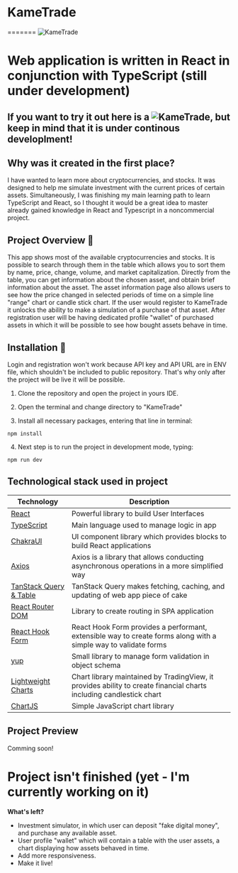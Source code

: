 # KameTrade

=======
![KameTrade](./assets/logo/Dark-version.svg)

# Web application is written in React in conjunction with TypeScript (still under development)

## If you want to try it out here is a ![KameTrade](https://kame-trade.vercel.app/), but keep in mind that it is under continous developlment!

## Why was it created in the first place?

I have wanted to learn more about cryptocurrencies, and stocks. It was designed to help me simulate investment with the current prices of certain assets. Simultaneously, I was finishing my main learning path to learn TypeScript and React, so I thought it would be a great idea to master already gained knowledge in React and Typescript in a noncommercial project.

## Project Overview 📝

This app shows most of the available cryptocurrencies and stocks. It is possible to search through them in the table which allows you to sort them by name, price, change, volume, and market capitalization. Directly from the table, you can get information about the chosen asset, and obtain brief information about the asset. The asset information page also allows users to see how the price changed in selected periods of time on a simple line "range" chart or candle stick chart. If the user would register to KameTrade it unlocks the ability to make a simulation of a purchase of that asset. After registration user will be having dedicated profile "wallet" of purchased assets in which it will be possible to see how bought assets behave in time.

## Installation :minidisc:

Login and registration won't work because API key and API URL are in ENV file, which shouldn't be included to public repository. That's why only after the project will be live it will be possible.

1. Clone the repository and open the project in yours IDE.

2. Open the terminal and change directory to "KameTrade"

3. Install all necessary packages, entering that line in terminal:

```
npm install
```

4. Next step is to run the project in development mode, typing:

```
npm run dev
```

## Technological stack used in project

| Technology                                                            | Description                                                                                                         |
| --------------------------------------------------------------------- | ------------------------------------------------------------------------------------------------------------------- |
| [React](https://react.dev/)                                           | Powerful library to build User Interfaces                                                                           |
| [TypeScript](https://www.typescriptlang.org/)                         | Main language used to manage logic in app                                                                           |
| [ChakraUI](https://chakra-ui.com/)                                    | UI component library which provides blocks to build React applications                                              |
| [Axios](https://axios-http.com/docs/intro)                            | Axios is a library that allows conducting asynchronous operations in a more simplified way                          |
| [TanStack Query & Table](https://tanstack.com/)                       | TanStack Query makes fetching, caching, and updating of web app piece of cake                                       |
| [React Router DOM](https://reactrouter.com/en/main)                   | Library to create routing in SPA application                                                                        |
| [React Hook Form](https://react-hook-form.com/)                       | React Hook Form provides a performant, extensible way to create forms along with a simple way to validate forms     |
| [yup](https://github.com/jquense/yup)                                 | Small library to manage form validation in object schema                                                            |
| [Lightweight Charts](https://www.tradingview.com/lightweight-charts/) | Chart library maintained by TradingView, it provides ability to create financial charts including candlestick chart |
| [ChartJS](https://www.chartjs.org/)                                   | Simple JavaScript chart library                                                                                     |

## Project Preview

Comming soon!

# Project isn't finished (yet - I'm currently working on it)

**What's left?**

-   Investment simulator, in which user can deposit "fake digital money", and purchase any available asset.
-   User profile "wallet" which will contain a table with the user assets, a chart displaying how assets behaved in time.
-   Add more responsiveness.
-   Make it live!
